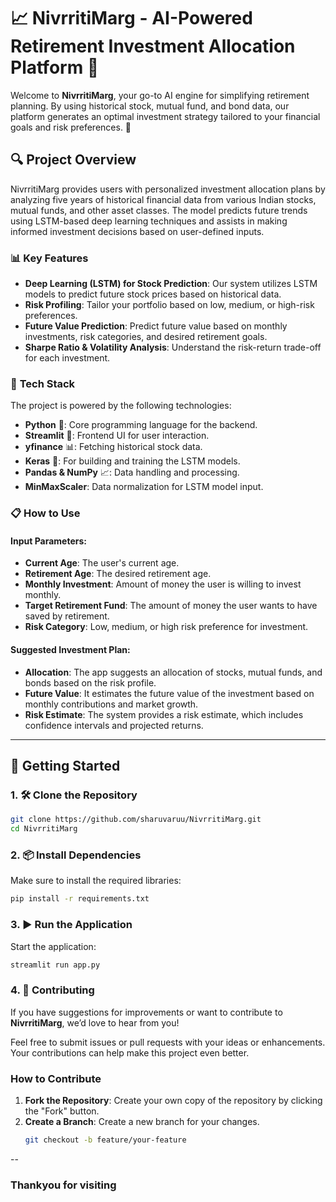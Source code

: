 # 📈 **NivrritiMarg** - AI-Powered Retirement Investment Allocation Platform 🚀

Welcome to **NivrritiMarg**, your go-to AI engine for simplifying retirement planning. By using historical stock, mutual fund, and bond data, our platform generates an optimal investment strategy tailored to your financial goals and risk preferences. 🌟

## 🔍 **Project Overview**

NivrritiMarg provides users with personalized investment allocation plans by analyzing five years of historical financial data from various Indian stocks, mutual funds, and other asset classes. The model predicts future trends using LSTM-based deep learning techniques and assists in making informed investment decisions based on user-defined inputs.

### 📊 **Key Features**

- **Deep Learning (LSTM) for Stock Prediction**: Our system utilizes LSTM models to predict future stock prices based on historical data.
- **Risk Profiling**: Tailor your portfolio based on low, medium, or high-risk preferences.
- **Future Value Prediction**: Predict future value based on monthly investments, risk categories, and desired retirement goals.
- **Sharpe Ratio & Volatility Analysis**: Understand the risk-return trade-off for each investment.

### 💼 **Tech Stack**

The project is powered by the following technologies:

- **Python** 🐍: Core programming language for the backend.
- **Streamlit** 📱: Frontend UI for user interaction.
- **yfinance** 📊: Fetching historical stock data.
- **Keras** 🧠: For building and training the LSTM models.
- **Pandas & NumPy** 📈: Data handling and processing.
- **MinMaxScaler**: Data normalization for LSTM model input.

### 📋 **How to Use**

#### Input Parameters:

- **Current Age**: The user's current age.
- **Retirement Age**: The desired retirement age.
- **Monthly Investment**: Amount of money the user is willing to invest monthly.
- **Target Retirement Fund**: The amount of money the user wants to have saved by retirement.
- **Risk Category**: Low, medium, or high risk preference for investment.

#### Suggested Investment Plan:

- **Allocation**: The app suggests an allocation of stocks, mutual funds, and bonds based on the risk profile.
- **Future Value**: It estimates the future value of the investment based on monthly contributions and market growth.
- **Risk Estimate**: The system provides a risk estimate, which includes confidence intervals and projected returns.

---

## 🚀 **Getting Started**

### 1. 🛠️ **Clone the Repository**

```bash
git clone https://github.com/sharuvaruu/NivrritiMarg.git
cd NivrritiMarg
```

### 2. 📦 **Install Dependencies**

Make sure to install the required libraries:

```bash
pip install -r requirements.txt
```

### 3. ▶️ **Run the Application**

Start the application:

```bash
streamlit run app.py

```
### 4. 🤝 **Contributing**

If you have suggestions for improvements or want to contribute to **NivrritiMarg**, we’d love to hear from you! 

Feel free to submit issues or pull requests with your ideas or enhancements. Your contributions can help make this project even better.

### How to Contribute

1. **Fork the Repository**: Create your own copy of the repository by clicking the "Fork" button.
2. **Create a Branch**: Create a new branch for your changes.
   ```bash
   git checkout -b feature/your-feature
   ```

--
### Thankyou for visiting


